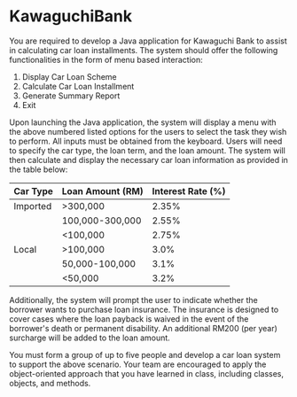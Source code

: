# KawaguchiBank
You are required to develop a Java application for Kawaguchi Bank to assist in calculating car loan installments. The system should offer the following functionalities in the form of menu based interaction:

1.	Display Car Loan Scheme
2.	Calculate Car Loan Installment
3.	Generate Summary Report
4.	Exit

Upon launching the Java application, the system will display a menu with the above numbered listed options for the users to select the task they wish to perform. All inputs must be obtained from the keyboard. Users will need to specify the car type, the loan term, and the loan amount. The system will then calculate and display the necessary car loan information as provided in the table below:

| Car Type   | Loan Amount (RM)     | Interest Rate (%) |
|------------|-----------------------|-------------------|
| Imported   | >300,000             | 2.35%            |
|            | 100,000-300,000      | 2.55%            |
|            | <100,000             | 2.75%            |
| Local      | >100,000             | 3.0%             |
|            | 50,000-100,000       | 3.1%             |
|            | <50,000              | 3.2%             |

Additionally, the system will prompt the user to indicate whether the borrower wants to purchase loan insurance. The insurance is designed to cover cases where the loan payback is waived in the event of the borrower's death or permanent disability. An additional RM200 (per year) surcharge will be added to the loan amount.

You must form a group of up to five people and develop a car loan system to support the above scenario. Your team are encouraged to apply the object-oriented approach that you have learned in class, including classes, objects, and methods.

